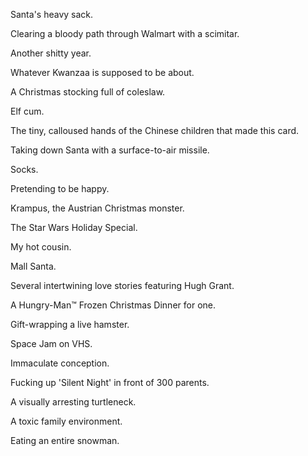 Santa's heavy sack.

Clearing a bloody path through Walmart with a scimitar.

Another shitty year.

Whatever Kwanzaa is supposed to be about.

A Christmas stocking full of coleslaw.

Elf cum.

The tiny, calloused hands of the Chinese children that made this card.

Taking down Santa with a surface-to-air missile.

Socks.

Pretending to be happy.

Krampus, the Austrian Christmas monster.

The Star Wars Holiday Special.

My hot cousin.

Mall Santa.

Several intertwining love stories featuring Hugh Grant.

A Hungry-Man&trade; Frozen Christmas Dinner for one.

Gift-wrapping a live hamster.

Space Jam on VHS.

Immaculate conception.

Fucking up 'Silent Night' in front of 300 parents.

A visually arresting turtleneck.

A toxic family environment.

Eating an entire snowman.
